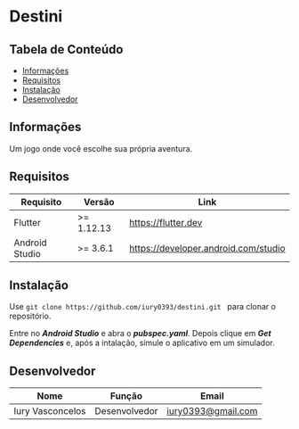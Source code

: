 # Destini

## Tabela de Conteúdo
- <a href="#informações">Informações</a>
- <a href="#requisitos">Requisitos</a>
- <a href="#instalação">Instalação</a>
- <a href="#desenvolvedor">Desenvolvedor</a>

## Informações
Um jogo onde você escolhe sua própria aventura.

## Requisitos

| Requisito | Versão | Link |
| ------ | ------ | ----- |
| Flutter | >= 1.12.13 | https://flutter.dev |
| Android Studio | >= 3.6.1 | https://developer.android.com/studio |

## Instalação

Use ```git clone https://github.com/iury0393/destini.git ``` para clonar o repositório.

Entre no ***Android Studio*** e abra o ***pubspec.yaml***.
Depois clique em ***Get Dependencies*** e, após a intalação, simule o aplicativo em um simulador.


## Desenvolvedor

| Nome | Função | Email |
| ------ | ------ | ----- |
| Iury Vasconcelos | Desenvolvedor | iury0393@gmail.com |